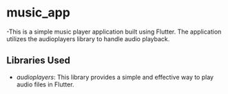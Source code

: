 # music_app

-This is a simple music player application built using Flutter. The application utilizes the audioplayers library to handle audio playback.

## Libraries Used
- *audioplayers*: This library provides a simple and effective way to play audio files in Flutter.
